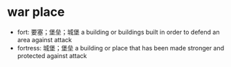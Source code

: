 # war place

- fort: 要塞；堡垒；城堡 a building or buildings built in order to defend an area against attack
- fortress: 城堡；堡垒 a building or place that has been made stronger and protected against attack
